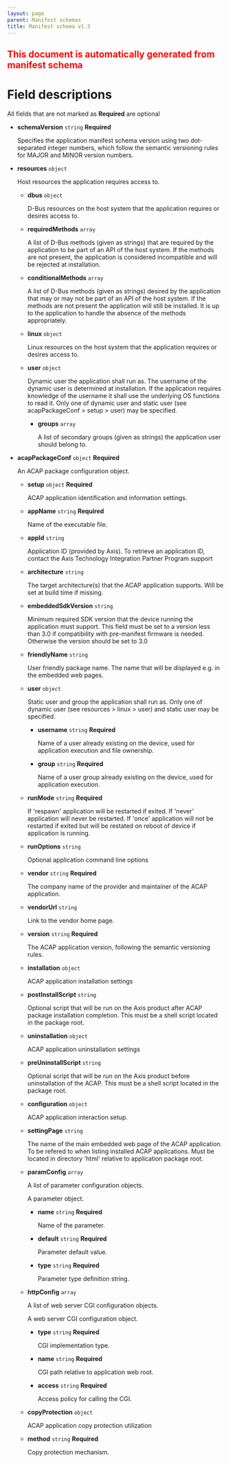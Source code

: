 ```yaml
---
layout: page
parent: Manifest schemas
title: Manifest schema v1.3
---
```


<h2 class='title-attention'><font color='red'>This document is automatically generated from manifest schema</font></h2>

# Field descriptions

All fields that are not marked as **Required** are optional

- **schemaVersion** `string` **Required**

  Specifies the application manifest schema version using two dot-separated integer numbers, which follow the semantic versioning rules for MAJOR and MINOR version numbers.

- **resources** `object`

  Host resources the application requires access to.

  - **dbus** `object`

    D-Bus resources on the host system that the application requires or desires access to.

  - **requiredMethods** `array`

      A list of D-Bus methods (given as strings) that are required by the application to be part of an API of the host system. If the methods are not present, the application is considered incompatible and will be rejected at installation.

  - **conditionalMethods** `array`

      A list of D-Bus methods (given as strings) desired by the application that may or may not be part of an API of the host system. If the methods are not present the application will still be installed. It is up to the application to handle the absence of the methods appropriately.

  - **linux** `object`

    Linux resources on the host system that the application requires or desires access to.

  - **user** `object`

      Dynamic user the application shall run as. The username of the dynamic user is determined at installation. If the application requires knowledge of the username it shall use the underlying OS functions to read it. Only one of dynamic user and static user (see acapPackageConf > setup > user) may be specified.

    - **groups** `array`

        A list of secondary groups (given as strings) the application user should belong to.

- **acapPackageConf** `object` **Required**

  An ACAP package configuration object.

  - **setup** `object` **Required**

    ACAP application identification and information settings.

  - **appName** `string` **Required**

      Name of the executable file.

  - **appId** `string`

      Application ID (provided by Axis). To retrieve an application ID, contact the Axis Technology Integration Partner Program support

  - **architecture** `string`

      The target architecture(s) that the ACAP application supports. Will be set at build time if missing.

  - **embeddedSdkVersion** `string`

      Minimum required SDK version that the device running the application must support. This field must be set to a version less than 3.0 if compatibility with pre-manifest firmware is needed. Otherwise the version should be set to 3.0

  - **friendlyName** `string`

      User friendly package name. The name that will be displayed e.g. in the embedded web pages.

  - **user** `object`

      Static user and group the application shall run as. Only one of dynamic user (see resources > linux > user) and static user may be specified.

    - **username** `string` **Required**

        Name of a user already existing on the device, used for application execution and file ownership.

    - **group** `string` **Required**

        Name of a user group already existing on the device, used for application execution.

  - **runMode** `string` **Required**

      If 'respawn' application will be restarted if exited. If 'never' application will never be restarted. If 'once' application will not be restarted if exited but will be restated on reboot of device if application is running.

  - **runOptions** `string`

      Optional application command line options

  - **vendor** `string` **Required**

      The company name of the provider and maintainer of the ACAP application.

  - **vendorUrl** `string`

      Link to the vendor home page.

  - **version** `string` **Required**

      The ACAP application version, following the semantic versioning rules.

  - **installation** `object`

    ACAP application installation settings

  - **postInstallScript** `string`

      Optional script that will be run on the Axis product after ACAP package installation completion. This must be a shell script located in the package root.

  - **uninstallation** `object`

    ACAP application uninstallation settings

  - **preUninstallScript** `string`

      Optional script that will be run on the Axis product before uninstallation of the ACAP. This must be a shell script located in the package root.

  - **configuration** `object`

    ACAP application interaction setup.

  - **settingPage** `string`

      The name of the main embedded web page of the ACAP application. To be refered to when listing installed ACAP applications. Must be located in directory 'html' relative to application package root.

  - **paramConfig** `array`

      A list of parameter configuration objects.

      A parameter object.

    - **name** `string` **Required**

        Name of the parameter.

    - **default** `string` **Required**

        Parameter default value.

    - **type** `string` **Required**

        Parameter type definition string.

  - **httpConfig** `array`

      A list of web server CGI configuration objects.

      A web server CGI configuration object.

    - **type** `string` **Required**

        CGI implementation type.

    - **name** `string` **Required**

        CGI path relative to application web root.

    - **access** `string` **Required**

        Access policy for calling the CGI.

  - **copyProtection** `object`

    ACAP application copy protection utilization

  - **method** `string` **Required**

      Copy protection mechanism.
